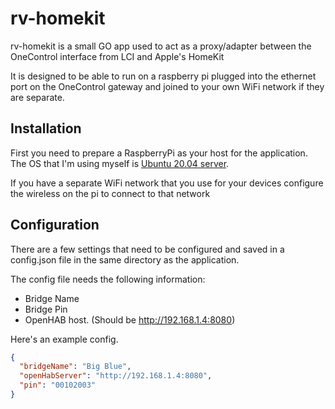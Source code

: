 # rv-homekit

rv-homekit is a small GO app used to act as a proxy/adapter between the OneControl interface from LCI and Apple's HomeKit

It is designed to be able to run on a raspberry pi plugged into the ethernet port on the OneControl gateway and joined to 
your own WiFi network if they are separate.

## Installation

First you need to prepare a RaspberryPi as your host for the application. The OS that I'm using myself is [Ubuntu 20.04 server](https://ubuntu.com/download/raspberry-pi).

If you have a separate WiFi network that you use for your devices configure the wireless on the pi to connect to that network

## Configuration

There are a few settings that need to be configured and saved in a config.json file in the same directory as the application.

The config file needs the following information:
* Bridge Name
* Bridge Pin
* OpenHAB host. (Should be http://192.168.1.4:8080)

Here's an example config.

```json
{
  "bridgeName": "Big Blue",
  "openHabServer": "http://192.168.1.4:8080",
  "pin": "00102003"
}
```


